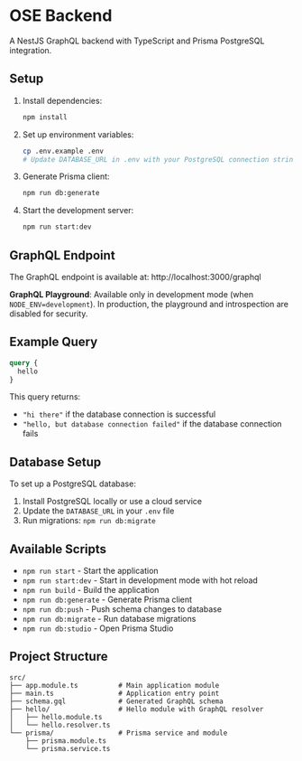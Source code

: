 # OSE Backend

A NestJS GraphQL backend with TypeScript and Prisma PostgreSQL integration.

## Setup

1. Install dependencies:
   ```bash
   npm install
   ```

2. Set up environment variables:
   ```bash
   cp .env.example .env
   # Update DATABASE_URL in .env with your PostgreSQL connection string
   ```

3. Generate Prisma client:
   ```bash
   npm run db:generate
   ```

4. Start the development server:
   ```bash
   npm run start:dev
   ```

## GraphQL Endpoint

The GraphQL endpoint is available at: http://localhost:3000/graphql

**GraphQL Playground**: Available only in development mode (when `NODE_ENV=development`). In production, the playground and introspection are disabled for security.

## Example Query

```graphql
query {
  hello
}
```

This query returns:
- `"hi there"` if the database connection is successful
- `"hello, but database connection failed"` if the database connection fails

## Database Setup

To set up a PostgreSQL database:

1. Install PostgreSQL locally or use a cloud service
2. Update the `DATABASE_URL` in your `.env` file
3. Run migrations: `npm run db:migrate`

## Available Scripts

- `npm run start` - Start the application
- `npm run start:dev` - Start in development mode with hot reload
- `npm run build` - Build the application
- `npm run db:generate` - Generate Prisma client
- `npm run db:push` - Push schema changes to database
- `npm run db:migrate` - Run database migrations
- `npm run db:studio` - Open Prisma Studio

## Project Structure

```
src/
├── app.module.ts          # Main application module
├── main.ts                # Application entry point
├── schema.gql             # Generated GraphQL schema
├── hello/                 # Hello module with GraphQL resolver
│   ├── hello.module.ts
│   └── hello.resolver.ts
└── prisma/                # Prisma service and module
    ├── prisma.module.ts
    └── prisma.service.ts
```
